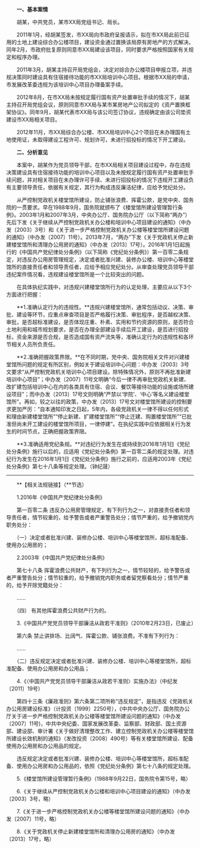 　　**一、基本案情**

　　胡某，中共党员，某市XX局党组书记、局长。

　　2011年1月，经胡某签发，市XX局向市政府呈报请示，拟在市XX局此前已征用的土地上建设综合办公楼项目，建设资金通过置换该局原有房地产的方式解决。同年2月，市政府批复原则同意市XX局建设该项目，同时要求严格按照国家有关规定和程序办理。

　　2011年3月，胡某主持召开局党组会，决定对综合办公楼项目申报立项，并违规决策同时建设具有住宿接待功能的市XX局培训中心项目。根据市XX局的申请，市发展改革委违规为该培训中心项目办理备案手续。

　　2012年8月，在市XX局未按规定履行国有资产处置审批手续的情况下，胡某主持召开局党组会议，原则同意市XX局与某市某房地产公司拟定的《资产置换框架协议》。同年9月，胡某代表市XX局与该公司签订协议，违规确定由该公司垫资建设市XX局相关项目。

　　2012年11月，市XX局综合办公楼、市XX局培训中心2个项目在未办理国有土地使用证，未取得建设工程许可、规划许可，未进行招投标的情况下开工建设。

　　**二、分析意见**

　　本案中，胡某作为党员领导干部，在市XX局相关项目建设过程中，存在违规决策建设具有住宿接待功能的培训中心项目以及未按规定履行国有资产处置审批手续问题，并对相关项目在未办理许可手续、未进行招投标的情况下违规开工建设负有主要领导责任，依据有关规定，其行为构成违反廉洁纪律，应给予党纪处分。

　　从严控制党政机关楼堂馆所建设，防止铺张浪费、挥霍公款，是党中央、国务院的一贯要求。早在1988年9月，国务院就颁布了《楼堂馆所建设管理暂行条例》。2003年1月和2007年3月，中央办公厅、国务院办公厅（以下简称“两办”）先后下发《关于继续从严控制党政机关办公楼和培训中心项目建设的通知》（中办发〔2003〕3号）和《关于进一步严格控制党政机关办公楼等楼堂馆所建设问题的通知》（中办发〔2007〕11号）。2013年7月，“两办”下发《关于党政机关停止新建楼堂馆所和清理办公用房的通知》（中办发〔2013〕17号）。2016年1月1日起施行的《中国共产党纪律处分条例》（以下简称《党纪处分条例》）第一百零二条规定，对违反办公用房管理规定，决定或者批准兴建、装修办公楼、培训中心等楼堂馆所的直接责任者和领导责任者，应给予相应党纪处分。从审查处理党员领导干部违纪案件情况看，违规建设楼堂馆所是一个比较突出的问题。

　　在具体执纪实践中，对违规兴建楼堂馆所行为的认定处理，主要应从以下3个方面进行把握：

　　**1.准确认定行为的违规性。**违规兴建楼堂馆所，通常包括动议、决策、审批、建设等环节，应重点审查项目是否严格履行决策、审批程序，是否越权决策、审批，是否超标准建设，是否体现庄重、朴素、实用和节约资源的原则，是否符合土地利用和城市规划要求，是否在办理全部建设手续后开工建设，是否进行招投标，资金来源是否合规，是否造成国有资产流失等，准确认定行为的违规性和各环节相关人员所负责任。

　　**2.准确把握政策界限。**在不同时期，党中央、国务院相关文件对兴建楼堂馆所问题的规定有所区别，例如关于建设培训中心问题：中办发〔2003〕3号文要求“从严控制党政机关培训中心项目建设。除特殊情况外，原则不再批准新建培训中心项目”；中办发〔2007〕11号文明确“今后一律不再审批党政机关新建、改扩建包括培训中心在内的各类具有住宿、会议、餐饮等接待功能的设施或场所建设项目”；而中办发〔2013〕17号文则明确“严禁以‘学院’、‘中心’等名义建设楼堂馆所”。再如，较之以往的政策，中办发〔2013〕17号文对楼堂馆所建设的控制要求更加严厉：“自本通知印发之日起，5年内，各级党政机关一律不得以任何形式和理由新建楼堂馆所”“停止新建、扩建楼堂馆所”“停止迁建、购置楼堂馆所”“已批准但尚未开工建设的楼堂馆所项目，一律停建”。在执纪实践中应依据相关行为发生的时间节点，正确把握政策界限。

　　**3.准确适用党纪条规。**对违纪行为发生在或持续到2016年1月1日《党纪处分条例》施行以后的，应适用《党纪处分条例》第一百零二条的规定处理。对违纪行为发生在2016年1月1日《党纪处分条例》施行之前的，应适用2003年《党纪处分条例》第七十八条等规定处理。（钟纪晟）

___

　　**【相关法规链接】（**节选）

　　1.2016年《中国共产党纪律处分条例》

　　第一百零二条 违反办公用房管理规定，有下列行为之一，对直接责任者和领导责任者，情节较重的，给予警告或者严重警告处分；情节严重的，给予撤销党内职务处分：

　　（一）决定或者批准兴建、装修办公楼、培训中心等楼堂馆所，超标准配备、使用办公用房的；

　　2.2003年《中国共产党纪律处分条例》

　　第七十八条 挥霍浪费公共财产，有下列行为之一，情节较轻的，给予警告或者严重警告处分；情节较重的，给予撤销党内职务或者留党察看处分；情节严重的，给予开除党籍处分：

　　……

　　（四） 有其他挥霍浪费公共财产行为的。

　　3.《中国共产党党员领导干部廉洁从政若干准则》（2010年2月23日，已废止）

　　第六条 禁止讲排场、比阔气、挥霍公款、铺张浪费。不准有下列行为：

　　……

　　（二）违反规定决定或者批准兴建、装修办公楼、培训中心等楼堂馆所，超标准配备、使用办公用房和办公用品；

　　4.《〈中国共产党党员领导干部廉洁从政若干准则〉实施办法》（中纪发〔2011〕19号）

　　第四十三条《廉政准则》第六条第二项所称“违反规定”，是指违反《党政机关办公用房建设标准》（计投资〔1999〕2250号），《中共中央办公厅、国务院办公厅关于进一步严格控制党政机关办公楼等楼堂馆所建设问题的通知》（中办发〔2007〕11号)，中共中央纪委、国家发展改革委、监察部、财政部、国土资源部、建设部、审计署《关于做好清理整改工作、建立控制党政机关办公楼等楼堂馆所建设长效机制的通知》（发改投资〔2008〕490号）等有关楼堂馆所建设、配备使用办公用房和办公用品的规定。

　　违反规定决定或者批准兴建、装修办公楼、培训中心等楼堂馆所，超标准配备、使用办公用房和办公用品的，依照《党纪处分条例》第七十八条的规定处理。

　　5.《楼堂馆所建设管理暂行条例》（1988年9月22日，国务院令第15号，略）

　　6.《关于继续从严控制党政机关办公楼和培训中心项目建设的通知》（中办发〔2003〕3号，略）

　　7.《关于进一步严格控制党政机关办公楼等楼堂馆所建设问题的通知》（中办发〔2007〕11号，略）

　　8.《关于党政机关停止新建楼堂馆所和清理办公用房的通知》（中办发〔2013〕17号，略）